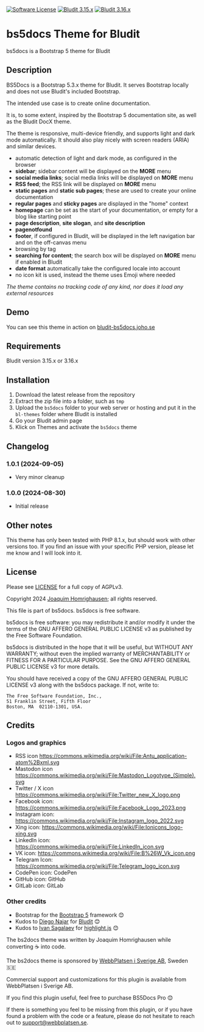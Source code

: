 [![Software License](https://img.shields.io/badge/License-AGPLv3-green.svg?style=flat-square)](LICENSE) [![Bludit 3.15.x](https://img.shields.io/badge/Bludit-3.15.x-blue.svg?style=flat-square)](https://bludit.com) [![Bludit 3.16.x](https://img.shields.io/badge/Bludit-3.16.x-blue.svg?style=flat-square)](https://bludit.com)

# bs5docs Theme for Bludit

bs5docs is a Bootstrap 5 theme for Bludit

## Description

BS5Docs is a Bootstrap 5.3.x theme for Bludit. It serves Bootstrap locally and does not use Bludit's included Bootstrap.

The intended use case is to create online documentation.

It is, to some extent, inspired by the Bootstrap 5 documentation site, as well as the Bludit DocX theme.

The theme is responsive, multi-device friendly, and supports light and dark mode automatically. It should also play nicely with screen readers (ARIA) and similar devices.

* automatic detection of light and dark mode, as configured in the browser
* **sidebar**; sidebar content will be displayed on the **MORE** menu
* **social media links**; social media links will be displayed on **MORE** menu
* **RSS feed**; the RSS link will be displayed on **MORE** menu
* **static pages** and **static sub pages**; these are used to create your online documentation
* **regular pages** and **sticky pages** are displayed in the "home" context
* **homepage** can be set as the start of your documentation, or empty for a blog like starting point
* **page description**, **site slogan**, and **site description**
* **pagenotfound**
* **footer**, if configured in Bludit, will be displayed in the left navigation bar and on the off-canvas menu
* browsing by tag
* **searching for content**; the search box will be displayed on **MORE** menu if enabled in Bludit
* **date format** automatically take the configured locale into account
* no icon kit is used, instead the theme uses Emoji where needed

_The theme contains no tracking code of any kind, nor does it load any external resources_

## Demo

You can see this theme in action on [bludit-bs5docs.joho.se](https://bludit-bs5docs.joho.se)

## Requirements

Bludit version 3.15.x or 3.16.x

## Installation

1. Download the latest release from the repository
2. Extract the zip file into a folder, such as `tmp`
3. Upload the `bs5docs` folder to your web server or hosting and put it in the `bl-themes` folder where Bludit is installed
4. Go your Bludit admin page
5. Klick on Themes and activate the `bs5docs` theme

## Changelog

### 1.0.1 (2024-09-05)
* Very minor cleanup

### 1.0.0 (2024-08-30)
* Initial release

## Other notes

This theme has only been tested with PHP 8.1.x, but should work with other versions too. If you find an issue with your specific PHP version, please let me know and I will look into it.

## License

Please see [LICENSE](LICENSE) for a full copy of AGPLv3.

Copyright 2024 [Joaquim Homrighausen](https://github.com/joho1968); all rights reserved.

This file is part of bs5docs. bs5docs is free software.

bs5docs is free software: you may redistribute it and/or modify it  under
the terms of the GNU AFFERO GENERAL PUBLIC LICENSE v3 as published by the
Free Software Foundation.

bs5docs is distributed in the hope that it will be useful, but WITHOUT
ANY WARRANTY; without even the implied warranty of MERCHANTABILITY or
FITNESS FOR A PARTICULAR PURPOSE. See the GNU AFFERO GENERAL PUBLIC LICENSE
v3 for more details.

You should have received a copy of the GNU AFFERO GENERAL PUBLIC LICENSE v3
along with the bs5docs package. If not, write to:
```
The Free Software Foundation, Inc.,
51 Franklin Street, Fifth Floor
Boston, MA  02110-1301, USA.
```

## Credits

### Logos and graphics

* RSS icon https://commons.wikimedia.org/wiki/File:Antu_application-atom%2Bxml.svg
* Mastodon icon https://commons.wikimedia.org/wiki/File:Mastodon_Logotype_(Simple).svg
* Twitter / X icon https://commons.wikimedia.org/wiki/File:Twitter_new_X_logo.png
* Facebook icon: https://commons.wikimedia.org/wiki/File:Facebook_Logo_2023.png
* Instagram icon: https://commons.wikimedia.org/wiki/File:Instagram_logo_2022.svg
* Xing icon: https://commons.wikimedia.org/wiki/File:Ionicons_logo-xing.svg
* LinkedIn icon: https://commons.wikimedia.org/wiki/File:LinkedIn_icon.svg
* VK icon: https://commons.wikimedia.org/wiki/File:B%26W_Vk_icon.png
* Telegram Icon: https://commons.wikimedia.org/wiki/File:Telegram_logo_icon.svg
* CodePen icon: CodePen
* GitHub icon: GitHub
* GitLab icon: GitLab

### Other credits

* Bootstrap for the [Bootstrap 5](https://getboostrap.com) framework :blush:
* Kudos to [Diego Najar](https://github.com/dignajar) for [Bludit](https://bludit.com) :blush:
* Kudos to [Ivan Sagalaev](https://github.com/isagalaev) for [highlight.js](https://highlightjs.org) :blush:

The bs2docs theme was written by Joaquim Homrighausen while converting :coffee: into code.

The bs2docs theme is sponsored by [WebbPlatsen i Sverige AB](https://webbplatsen.se), Sweden :sweden:

Commercial support and customizations for this plugin is available from WebbPlatsen i Sverige AB.

If you find this plugin useful, feel free to purchase BS5Docs Pro :blush:

If there is something you feel to be missing from this plugin, or if you have found a problem with the code or a feature, please do  not hesitate to reach out to support@webbplatsen.se.
